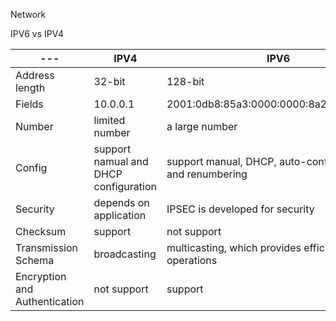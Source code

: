 Network

IPV6 vs IPV4

| --- | IPV4 | IPV6 |
| --- | --- | --- |
| Address length | 32-bit |128-bit |
| Fields | 10.0.0.1 | 2001:0db8:85a3:0000:0000:8a2e:0370:7334 |
| Number | limited number | a large number |
| Config | support namual and DHCP configuration | support manual, DHCP, auto-configuration, and renumbering |
| Security | depends on application | IPSEC is developed for security |
| Checksum | support | not support |
| Transmission Schema | broadcasting | multicasting, which provides efficient network operations |
| Encryption and Authentication | not support | support |




